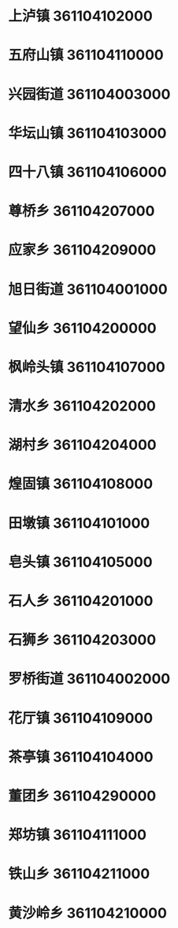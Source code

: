 # 上泸镇 361104102000
# 五府山镇 361104110000
# 兴园街道 361104003000
# 华坛山镇 361104103000
# 四十八镇 361104106000
# 尊桥乡 361104207000
# 应家乡 361104209000
# 旭日街道 361104001000
# 望仙乡 361104200000
# 枫岭头镇 361104107000
# 清水乡 361104202000
# 湖村乡 361104204000
# 煌固镇 361104108000
# 田墩镇 361104101000
# 皂头镇 361104105000
# 石人乡 361104201000
# 石狮乡 361104203000
# 罗桥街道 361104002000
# 花厅镇 361104109000
# 茶亭镇 361104104000
# 董团乡 361104290000
# 郑坊镇 361104111000
# 铁山乡 361104211000
# 黄沙岭乡 361104210000
